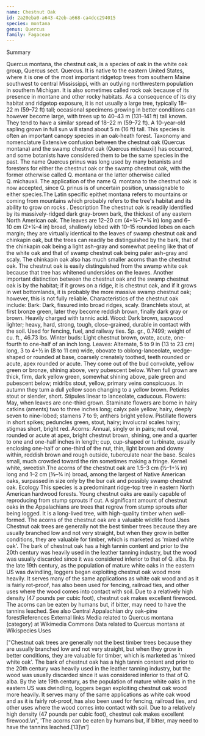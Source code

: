 ```yaml
---
name: Chestnut Oak
id: 2a20eba0-a643-42eb-a668-ca4dcc294015
species: montana
genus: Quercus
family: Fagaceae
---
```

Summary



Quercus montana, the chestnut oak, is a species of oak in the white oak group, Quercus sect. Quercus. It is native to the eastern United States, where it is one of the most important ridgetop trees from southern Maine southwest to central Mississippi, with an outlying northwestern population in southern Michigan. It is also sometimes called rock oak because of its presence in montane and other rocky habitats. As a consequence of its dry habitat and ridgetop exposure, it is not usually a large tree, typically 18–22 m (59–72 ft) tall; occasional specimens growing in better conditions can however become large, with trees up to 40–43 m (131–141 ft) tall known. They tend to have a similar spread of 18–22 m (59–72 ft). A 10-year-old sapling grown in full sun will stand about 5 m (16 ft) tall. This species is often an important canopy species in an oak-heath forest.
Taxonomy and nomenclature
Extensive confusion between the chestnut oak (Quercus montana) and the swamp chestnut oak (Quercus michauxii) has occurred, and some botanists have considered them to be the same species in the past.
The name Quercus prinus was long used by many botanists and foresters for either the chestnut oak or the swamp chestnut oak, with the former otherwise called Q. montana or the latter otherwise called Q. michauxii. The application of the name Q. montana to the chestnut oak is now accepted, since Q. prinus is of uncertain position, unassignable to either species.The Latin specific epithet montana refers to mountains or coming from mountains which probably refers to the tree's habitat and its ability to grow on rocks .
Description
The chestnut oak is readily identified by its massively-ridged dark gray-brown bark, the thickest of any eastern North American oak. The leaves are 12–20 cm (4+3⁄4–7+3⁄4 in) long and 6–10 cm (2+1⁄4–4 in) broad, shallowly lobed with 10–15 rounded lobes on each margin; they are virtually identical to the leaves of swamp chestnut oak and chinkapin oak, but the trees can readily be distinguished by the bark, that of the chinkapin oak being a light ash-gray and somewhat peeling like that of the white oak and that of swamp chestnut oak being paler ash-gray and scaly. The chinkapin oak also has much smaller acorns than the chestnut oak. The chestnut oak is easily distinguished from the swamp white oak because that tree has whitened undersides on the leaves. Another important distinction between the chestnut oak and the swamp chestnut oak is by the habitat; if it grows on a ridge, it is chestnut oak, and if it grows in wet bottomlands, it is probably the more massive swamp chestnut oak; however, this is not fully reliable.
Characteristics of the chestnut oak include:
Bark: Dark, fissured into broad ridges, scaly. Branchlets stout, at first bronze green, later they become reddish brown, finally dark gray or brown. Heavily charged with tannic acid.
Wood: Dark brown, sapwood lighter; heavy, hard, strong, tough, close-grained, durable in contact with the soil. Used for fencing, fuel, and railway ties. Sp. gr., 0.7499; weight of cu. ft., 46.73 lbs.
Winter buds: Light chestnut brown, ovate, acute, one-fourth to one-half of an inch long.
Leaves: Alternate, 5 to 9 in (13 to 23 cm) long, 3 to 4+1⁄2 in (8 to 11 cm) wide, obovate to oblong-lanceolate, wedge-shaped or rounded at base, coarsely crenately toothed, teeth rounded or acute, apex rounded or acute. They come out of the bud convolute, yellow green or bronze, shining above, very pubescent below. When full grown are thick, firm, dark yellow green, somewhat shining above, pale green and pubescent below; midribs stout, yellow, primary veins conspicuous. In autumn they turn a dull yellow soon changing to a yellow brown. Petioles stout or slender, short. Stipules linear to lanceolate, caducous.
Flowers: May, when leaves are one-third grown. Staminate flowers are borne in hairy catkins (aments) two to three inches long; calyx pale yellow, hairy, deeply seven to nine-lobed; stamens 7 to 9; anthers bright yellow. Pistillate flowers in short spikes; peduncles green, stout, hairy; involucral scales hairy; stigmas short, bright red.
Acorns: Annual, singly or in pairs; nut oval, rounded or acute at apex, bright chestnut brown, shining, one and a quarter to one and one-half inches in length; cup, cup-shaped or turbinate, usually enclosing one-half or one-third of the nut, thin, light brown and downy within, reddish brown and rough outside, tuberculate near the base. Scales small, much crowded toward the rim sometimes making a fringe. Kernel white, sweetish.The acorns of the chestnut oak are 1.5–3 cm (1⁄2–1+1⁄4 in) long and 1–2 cm (3⁄8–3⁄4 in) broad, among the largest of Native American oaks, surpassed in size only by the bur oak and possibly swamp chestnut oak.
Ecology
 This species is a predominant ridge-top tree in eastern North American hardwood forests. Young chestnut oaks are easily capable of reproducing from stump sprouts if cut. A significant amount of chestnut oaks in the Appalachians are trees that regrew from stump sprouts after being logged. It is a long-lived tree, with high-quality timber when well-formed. The acorns of the chestnut oak are a valuable wildlife food.Uses
Chestnut oak trees are generally not the best timber trees because they are usually branched low and not very straight, but when they grow in better conditions, they are valuable for timber, which is marketed as 'mixed white oak'. The bark of chestnut oak has a high tannin content and prior to the 20th century was heavily used in the leather tanning industry, but the wood was usually discarded since it was considered inferior to that of Q. alba. By the late 19th century, as the population of mature white oaks in the eastern US was dwindling, loggers began exploiting chestnut oak wood more heavily. It serves many of the same applications as white oak wood and as it is fairly rot-proof, has also been used for fencing, railroad ties, and other uses where the wood comes into contact with soil. Due to a relatively high density (47 pounds per cubic foot), chestnut oak makes excellent firewood.
The acorns can be eaten by humans but, if bitter, may need to have the tannins leached.
See also
Central Appalachian dry oak–pine forestReferences
External links
 Media related to Quercus montana (category) at Wikimedia Commons
 Data related to Quercus montana at Wikispecies
Uses

["Chestnut oak trees are generally not the best timber trees because they are usually branched low and not very straight, but when they grow in better conditions, they are valuable for timber, which is marketed as 'mixed white oak'. The bark of chestnut oak has a high tannin content and prior to the 20th century was heavily used in the leather tanning industry, but the wood was usually discarded since it was considered inferior to that of Q. alba. By the late 19th century, as the population of mature white oaks in the eastern US was dwindling, loggers began exploiting chestnut oak wood more heavily. It serves many of the same applications as white oak wood and as it is fairly rot-proof, has also been used for fencing, railroad ties, and other uses where the wood comes into contact with soil. Due to a relatively high density (47 pounds per cubic foot), chestnut oak makes excellent firewood.\n", 'The acorns can be eaten by humans but, if bitter, may need to have the tannins leached.[13]\n']
